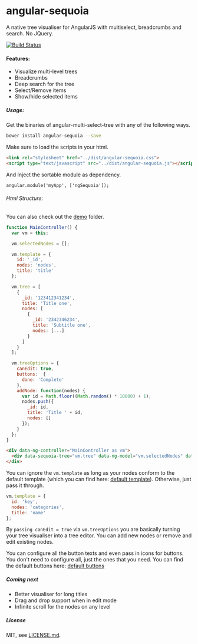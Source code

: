 angular-sequoia
=============================

A native tree visualiser for AngularJS with multiselect, breadcrumbs and search. No JQuery.

[![Build Status](https://travis-ci.org/tricinel/angular-sequoia.svg)](https://travis-ci.org/tricinel/angular-sequoia)

#### Features:

* Visualize multi-level trees
* Breadcrumbs
* Deep search for the tree
* Select/Remove items
* Show/hide selected items

##### Usage:

Get the binaries of angular-multi-select-tree with any of the following ways.

```sh
bower install angular-sequoia --save
```

Make sure to load the scripts in your html.
```html
<link rel="stylesheet" href="../dist/angular-sequoia.css">
<script type="text/javascript" src="../dist/angular-sequoia.js"></script>
```

And Inject the sortable module as dependency.

```
angular.module('myApp', ['ngSequoia']);
```

###### Html Structure:
You can also check out the [demo](./demo) folder.

```javascript
function MainController() {
  var vm = this;

  vm.selectedNodes = [];

  vm.template = {
    id: '_id',
    nodes: 'nodes',
    title: 'title'
  };

  vm.tree = [
    {
      _id: '123412341234',
      title: 'Title one',
      nodes: [
        {
          _id: '2342346234',
          title: 'Subtitle one',
          nodes: [...]
        }
      ]
    }
  ];

  vm.treeOptions = {
    canEdit: true,
    buttons:  {
      done: 'Complete'
    },
    addNode: function(nodes) {
      var id = Math.floor((Math.random() * 10000) + 1);
      nodes.push({
        _id: id,
        title: 'Title ' + id,
        nodes: []
      });
    }
  };
}
```

```html
<div data-ng-controller="MainController as vm">
  <div data-sequoia-tree="vm.tree" data-ng-model="vm.selectedNodes" data-node-template="vm.template" data-options="vm.treeOptions"></div>
</div>
```

You can ignore the `vm.template` as long as your nodes conform to the default template (which you can find here: [default template](./src/sequoia.constants.js)). Otherwise, just pass it through.

```javascript
vm.template = {
  id: 'key',
  nodes: 'categories',
  title: 'name'
};
```

By `passing canEdit = true` via `vm.treeOptions` you are basically turning your tree visualiser into a tree editor. You can add new nodes or remove and edit existing nodes.

You can configure all the button texts and even pass in icons for buttons. You don't need to configure all, just the ones that you need. You can find the default buttons here: [default buttons](./src/sequoia.constants.js)

##### Coming next

* Better visualiser for long titles
* Drag and drop support when in edit mode
* Infinite scroll for the nodes on any level

##### License

MIT, see [LICENSE.md](./LICENSE.md).

